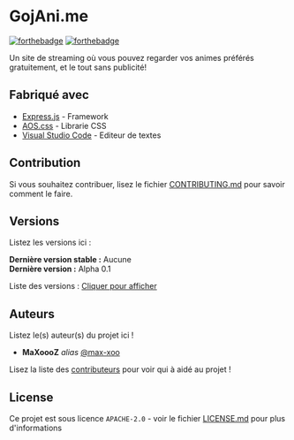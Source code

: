 # GojAni.me

[![forthebadge](http://forthebadge.com/images/badges/built-with-love.svg)](http://forthebadge.com)  [![forthebadge](http://forthebadge.com/images/badges/powered-by-electricity.svg)](http://forthebadge.com)

Un site de streaming où vous pouvez regarder vos animes préférés gratuitement, et le tout sans publicité!

## Fabriqué avec

* [Express.js](https://expressjs.com/fr/) - Framework
* [AOS.css](https://michalsnik.github.io/aos/) - Librarie CSS
* [Visual Studio Code](https://code.visualstudio.com/) - Editeur de textes

## Contribution

Si vous souhaitez contribuer, lisez le fichier [CONTRIBUTING.md](https://example.org) pour savoir comment le faire.

## Versions
Listez les versions ici :  

**Dernière version stable :** Aucune  
**Dernière version :** Alpha 0.1  

Liste des versions : [Cliquer pour afficher](https://github.com/gojanime/website/tags)  

## Auteurs
Listez le(s) auteur(s) du projet ici !  
* **MaXoooZ** _alias_ [@max-xoo](https://github.com/max-xoo)     
    
Lisez la liste des [contributeurs](https://github.com/your/project/contributors) pour voir qui à aidé au projet !

## License   
   
Ce projet est sous licence ``APACHE-2.0`` - voir le fichier [LICENSE.md](LICENSE.md) pour plus d'informations

